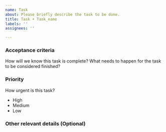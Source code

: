 ```yaml
---
name: Task
about: Please briefly describe the task to be done.
title: Task + Task_name
labels: ''
assignees: ''

---
```


### Acceptance criteria
How will we know this task is complete? What needs to happen for the task to be considered finished?

### Priority
How urgent is this task?
- High
- Medium
- Low

### Other relevant details (Optional)
